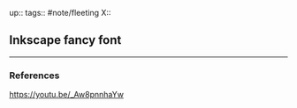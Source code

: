 up::
tags:: #note/fleeting 
X:: 

## Inkscape fancy font



---

### References

https://youtu.be/_Aw8pnnhaYw